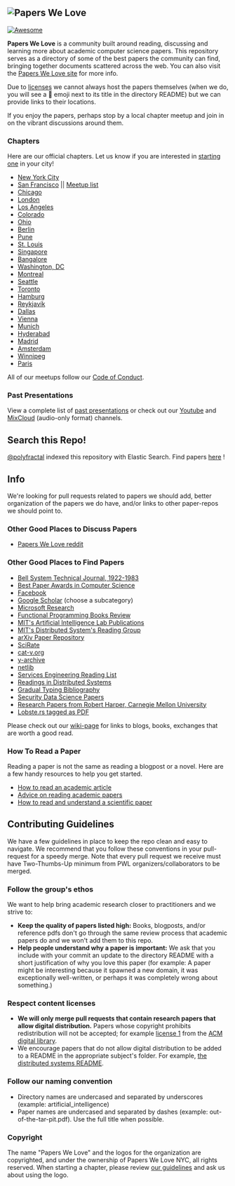 ## ![Papers We Love](http://papers-we-love.github.io/images/logo-top.svg)

[![Awesome](https://cdn.rawgit.com/sindresorhus/awesome/d7305f38d29fed78fa85652e3a63e154dd8e8829/media/badge.svg)](https://github.com/sindresorhus/awesome)

**Papers We Love** is a community built around reading, discussing and learning more about academic computer science papers. This repository serves as a directory of some of the best papers the community can find, bringing together documents scattered across the web. You can also visit the [Papers We Love site](http://paperswelove.org/) for more info.

Due to [licenses](https://github.com/papers-we-love/papers-we-love#respect-content-licenses) we cannot always host the papers themselves (when we do, you will see a :scroll: emoji next to its title in the directory README) but we can provide links to their locations.

If you enjoy the papers, perhaps stop by a local chapter meetup and join in on the vibrant discussions around them.

### Chapters

Here are our official chapters. Let us know if you are interested in [starting one](https://github.com/papers-we-love/papers-we-love/wiki/Creating-a-PWL-chapter) in your city!

* [New York City](http://www.meetup.com/papers-we-love/)
* [San Francisco](http://www.meetup.com/papers-we-love-too/) || [Meetup list](https://github.com/papers-we-love/papers-we-love/tree/master/_meetups/SanFrancisco)
* [Chicago](http://www.meetup.com/Papers-We-Love-Chicago)
* [London](http://www.meetup.com/papers-we-love-london)
* [Los Angeles](http://www.meetup.com/papers-we-love-la)
* [Colorado](http://papersweloveco.org)
* [Ohio](http://www.meetup.com/Papers-We-Love-Columbus/)
* [Berlin](http://www.meetup.com/Papers-We-Love-Berlin/)
* [Pune](http://www.meetup.com/Doo-Things)
* [St. Louis](http://www.meetup.com/Papers-We-Love-in-saint-louis/)
* [Singapore](https://www.facebook.com/groups/paperswelovesg/)
* [Bangalore](http://www.meetup.com/Papers-we-love-Bangalore/)
* [Washington, DC](http://www.meetup.com/Papers-We-Love-DC/)
* [Montreal](http://www.meetup.com/Papers-We-Love-Montreal/)
* [Seattle](http://www.meetup.com/Papers-We-Love-Seattle/)
* [Toronto](http://www.meetup.com/Papers-We-Love-Toronto/)
* [Hamburg](http://www.meetup.com/Papers-We-Love-Hamburg/)
* [Reykjavík](http://www.meetup.com/Papers-We-Love-Reykjavik)
* [Dallas](http://www.meetup.com/Papers-We-Love-Dallas/)
* [Vienna](http://www.meetup.com/Papers-We-Love-Vienna/)
* [Munich](http://www.meetup.com/Papers-We-Love-Munich/)
* [Hyderabad](http://www.meetup.com/papers-we-love-hyderabad/)
* [Madrid](http://www.meetup.com/Papers-We-Love-Madrid/)
* [Amsterdam](http://www.meetup.com/papers-we-love-amsterdam/)
* [Winnipeg](http://www.meetup.com/Papers-We-Love-Winnipeg/)
* [Paris](http://www.meetup.com/Papers-We-Love-Paris/)

All of our meetups follow our [Code of Conduct](CODE_OF_CONDUCT.md).

### Past Presentations

View a complete list of [past presentations](https://github.com/papers-we-love/papers-we-love/wiki/Past-Presentations) or check out our [Youtube](http://www.youtube.com/user/PapersWeLove) and [MixCloud](http://www.mixcloud.com/paperswelove/) (audio-only format) channels.

## Search this Repo!
[@polyfractal](https://github.com/polyfractal) indexed this repository with Elastic Search. Find papers [here](http://findpaperswelove.com) !

## Info

We're looking for pull requests related to papers we should add, better organization of the papers we do have, and/or links to other paper-repos we should point to.

### Other Good Places to Discuss Papers

* [Papers We Love reddit](http://www.reddit.com/r/paperswelove)

### Other Good Places to Find Papers

* [Bell System Technical Journal, 1922-1983](http://alcatel-lucent.com/bstj/)
* [Best Paper Awards in Computer Science](http://jeffhuang.com/best_paper_awards.html)
* [Facebook](https://www.facebook.com/publications)
* [Google Scholar](http://scholar.google.com/citations?view_op=top_venues&hl=en&vq=eng) (choose a subcategory)
* [Microsoft Research](http://research.microsoft.com/apps/catalog/default.aspx?t=publications)
* [Functional Programming Books Review](http://alexott.net/en/fp/books/)
* [MIT's Artificial Intelligence Lab Publications](http://dspace.mit.edu/handle/1721.1/39813)
* [MIT's Distributed System's Reading Group](http://pdos.csail.mit.edu/dsrg/)
* [arXiv Paper Repository](http://arxiv.org/)
* [SciRate](https://scirate.com/)
* [cat-v.org](http://doc.cat-v.org/)
* [y-archive](http://yarchive.net/comp/index.html)
* [netlib](http://www.netlib.org/)
* [Services Engineering Reading List](https://github.com/mmcgrana/services-engineering)
* [Readings in Distributed Systems](http://christophermeiklejohn.com/distributed/systems/2013/07/12/readings-in-distributed-systems.html)
* [Gradual Typing Bibliography](http://samth.github.io/gradual-typing-bib/)
* [Security Data Science Papers](http://www.covert.io/security-datascience-papers/)
* [Research Papers from Robert Harper, Carnegie Mellon University](http://www.cs.cmu.edu/~rwh/papers.htm)
* [Lobste.rs tagged as PDF](https://lobste.rs/t/pdf)

Please check out our [wiki-page](https://github.com/papers-we-love/papers-we-love/wiki/Other-Good-Sources-of-Reading-Material) for links to blogs, books, exchanges that are worth a good read.

### How To Read a Paper

Reading a paper is not the same as reading a blogpost or a novel. Here are a few handy resources to help you get started.

* [How to read an academic article](http://organizationsandmarkets.com/2010/08/31/how-to-read-an-academic-article/)
* [Advice on reading academic papers](http://www4.ncsu.edu/~akmassey/posts/2012-02-15-advice-on-reading-academic-papers.html)
* [How to read and understand a scientific paper](http://violentmetaphors.com/2013/08/25/how-to-read-and-understand-a-scientific-paper-2/)

## Contributing Guidelines

We have a few guidelines in place to keep the repo clean and easy to navigate. We recommend that you follow these conventions in your pull-request for a speedy merge. Note that every pull request we receive must have Two-Thumbs-Up minimum from PWL organizers/collaborators to be merged.

### Follow the group's ethos

We want to help bring academic research closer to practitioners and we strive to:
* **Keep the quality of papers listed high:** Books, blogposts, and/or reference pdfs don't go through the same review process that academic papers do and we won't add them to this repo.
* **Help people understand why a paper is important:** We ask that you include with your commit an update to the directory README with a short justification of why you love this paper (for example: A paper might be interesting because it spawned a new domain, it was exceptionally well-written, or perhaps it was completely wrong about something.)

### Respect content licenses

* **We will only merge pull requests that contain research papers that allow digital distribution.** Papers whose copyright prohibits redistribution will not be accepted; for example [license 1](http://www.acm.org/publications/policies/copyright-policy-v1) from the [ACM digital library](http://www.acm.org/publications/policies/copyright_policy).
* We encourage papers that do not allow digital distribution to be added to a README in the appropriate subject's folder. For example, [the distributed systems README](https://github.com/papers-we-love/papers-we-love/blob/master/distributed_systems/README.md).

### Follow our naming convention

* Directory names are undercased and separated by underscores (example: artificial_intelligence)
* Paper names are undercased and separated by dashes (example: out-of-the-tar-pit.pdf). Use the full title when possible.

### Copyright

The name "Papers We Love" and the logos for the organization are copyrighted, and under the ownership of Papers We Love NYC, all rights reserved. When starting a chapter, please review [our guidelines](https://github.com/papers-we-love/papers-we-love/wiki/Creating-a-PWL-chapter) and ask us about using the logo.
